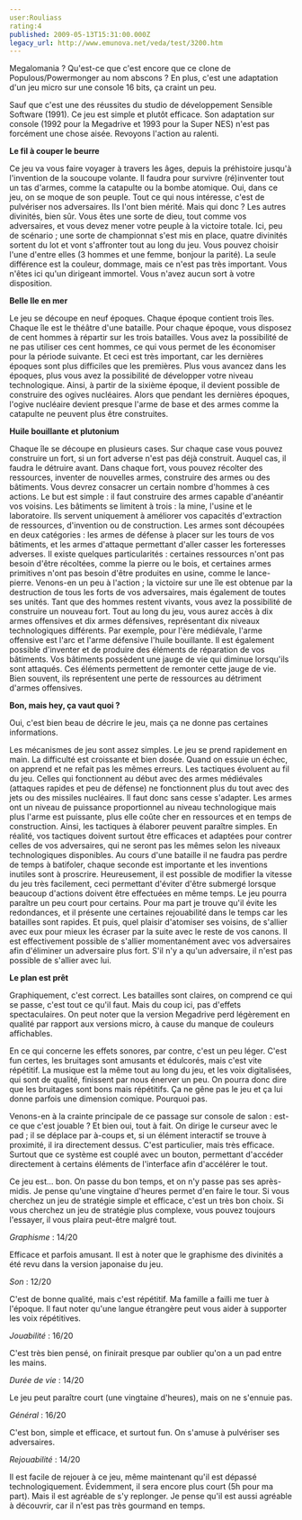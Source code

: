 ```yaml
---
user:Rouliass
rating:4
published: 2009-05-13T15:31:00.000Z
legacy_url: http://www.emunova.net/veda/test/3200.htm
---
```

Megalomania ? Qu'est-ce que c'est encore que ce clone de Populous/Powermonger au nom abscons ? En plus, c'est une adaptation d'un jeu micro sur une console 16 bits, ça craint un peu.  

  

Sauf que c'est une des réussites du studio de développement Sensible Software (1991). Ce jeu est simple et plutôt efficace. Son adaptation sur console (1992 pour la Megadrive et 1993 pour la Super NES) n'est pas forcément une chose aisée. Revoyons l'action au ralenti.  

  

**Le fil à couper le beurre**  

Ce jeu va vous faire voyager à travers les âges, depuis la préhistoire jusqu'à l'invention de la soucoupe volante. Il faudra pour survivre (ré)inventer tout un tas d'armes, comme la catapulte ou la bombe atomique. Oui, dans ce jeu, on se moque de son peuple. Tout ce qui nous intéresse, c'est de pulvériser nos adversaires. Ils l'ont bien mérité. Mais qui donc ? Les autres divinités, bien sûr. Vous êtes une sorte de dieu, tout comme vos adversaires, et vous devez mener votre peuple à la victoire totale. Ici, peu de scénario ; une sorte de championnat s'est mis en place, quatre divinités sortent du lot et vont s'affronter tout au long du jeu. Vous pouvez choisir l'une d'entre elles (3 hommes et une femme, bonjour la parité). La seule différence est la couleur, dommage, mais ce n'est pas très important. Vous n'êtes ici qu'un dirigeant immortel. Vous n'avez aucun sort à votre disposition.  

  

**Belle Ile en mer**  

Le jeu se découpe en neuf époques. Chaque époque contient trois îles. Chaque île est le théâtre d'une bataille. Pour chaque époque, vous disposez de cent hommes à répartir sur les trois batailles. Vous avez la possibilité de ne pas utiliser ces cent hommes, ce qui vous permet de les économiser pour la période suivante. Et ceci est très important, car les dernières époques sont plus difficiles que les premières. Plus vous avancez dans les époques, plus vous avez la possibilité de développer votre niveau technologique. Ainsi, à partir de la sixième époque, il devient possible de construire des ogives nucléaires. Alors que pendant les dernières époques, l'ogive nucléaire devient presque l'arme de base et des armes comme la catapulte ne peuvent plus être construites.  

  

**Huile bouillante et plutonium**  

Chaque île se découpe en plusieurs cases. Sur chaque case vous pouvez construire un fort, si un fort adverse n'est pas déjà construit. Auquel cas, il faudra le détruire avant. Dans chaque fort, vous pouvez récolter des ressources, inventer de nouvelles armes, construire des armes ou des bâtiments. Vous devrez consacrer un certain nombre d'hommes à ces actions. Le but est simple : il faut construire des armes capable d'anéantir vos voisins. Les bâtiments se limitent à trois : la mine, l'usine et le laboratoire. Ils servent uniquement à améliorer vos capacités d'extraction de ressources, d'invention ou de construction. Les armes sont découpées en deux catégories : les armes de défense à placer sur les tours de vos bâtiments, et les armes d'attaque permettant d'aller casser les forteresses adverses. Il existe quelques particularités : certaines ressources n'ont pas besoin d'être récoltées, comme la pierre ou le bois, et certaines armes primitives n'ont pas besoin d'être produites en usine, comme le lance-pierre. Venons-en un peu à l'action ; la victoire sur une île est obtenue par la destruction de tous les forts de vos adversaires, mais également de toutes ses unités. Tant que des hommes restent vivants, vous avez la possibilité de construire un nouveau fort. Tout au long du jeu, vous aurez accès à dix armes offensives et dix armes défensives, représentant dix niveaux technologiques différents. Par exemple, pour l'ère médiévale, l'arme offensive est l'arc et l'arme défensive l'huile bouillante. Il est également possible d'inventer et de produire des éléments de réparation de vos bâtiments. Vos bâtiments possèdent une jauge de vie qui diminue lorsqu'ils sont attaqués. Ces éléments permettent de remonter cette jauge de vie. Bien souvent, ils représentent une perte de ressources au détriment d'armes offensives.  

  

**Bon, mais hey, ça vaut quoi ?**  

Oui, c'est bien beau de décrire le jeu, mais ça ne donne pas certaines informations.  

Les mécanismes de jeu sont assez simples. Le jeu se prend rapidement en main. La difficulté est croissante et bien dosée. Quand on essuie un échec, on apprend et ne refait pas les mêmes erreurs. Les tactiques évoluent au fil du jeu. Celles qui fonctionnent au début avec des armes médiévales (attaques rapides et peu de défense) ne fonctionnent plus du tout avec des jets ou des missiles nucléaires. Il faut donc sans cesse s'adapter. Les armes ont un niveau de puissance proportionnel au niveau technologique mais plus l'arme est puissante, plus elle coûte cher en ressources et en temps de construction. Ainsi, les tactiques à élaborer peuvent paraître simples. En réalité, vos tactiques doivent surtout être efficaces et adaptées pour contrer celles de vos adversaires, qui ne seront pas les mêmes selon les niveaux technologiques disponibles. Au cours d'une bataille il ne faudra pas perdre de temps à batifoler, chaque seconde est importante et les inventions inutiles sont à proscrire. Heureusement, il est possible de modifier la vitesse du jeu très facilement, ceci permettant d'éviter d'être submergé lorsque beaucoup d'actions doivent être effectuées en même temps. Le jeu pourra paraître un peu court pour certains. Pour ma part je trouve qu'il évite les redondances, et il présente une certaines rejouabilité dans le temps car les batailles sont rapides. Et puis, quel plaisir d'atomiser ses voisins, de s'allier avec eux pour mieux les écraser par la suite avec le reste de vos canons. Il est effectivement possible de s'allier momentanément avec vos adversaires afin d'éliminer un adversaire plus fort. S'il n'y a qu'un adversaire, il n'est pas possible de s'allier avec lui.  

  

**Le plan est prêt**  

Graphiquement, c'est correct. Les batailles sont claires, on comprend ce qui se passe, c'est tout ce qu'il faut. Mais du coup ici, pas d'effets spectaculaires. On peut noter que la version Megadrive perd légèrement en qualité par rapport aux versions micro, à cause du manque de couleurs affichables.  

  

En ce qui concerne les effets sonores, par contre, c'est un peu léger. C'est fun certes, les bruitages sont amusants et édulcorés, mais c'est vite répétitif. La musique est la même tout au long du jeu, et les voix digitalisées, qui sont de qualité, finissent par nous énerver un peu. On pourra donc dire que les bruitages sont bons mais répétitifs. Ça ne gêne pas le jeu et ça lui donne parfois une dimension comique. Pourquoi pas.  

  

Venons-en à la crainte principale de ce passage sur console de salon : est-ce que c'est jouable ? Et bien oui, tout à fait. On dirige le curseur avec le pad ; il se déplace par à-coups et, si un élément interactif se trouve à proximité, il ira directement dessus. C'est particulier, mais très efficace. Surtout que ce système est couplé avec un bouton, permettant d'accéder directement à certains éléments de l'interface afin d'accélérer le tout.  

  

Ce jeu est... bon. On passe du bon temps, et on n'y passe pas ses après-midis. Je pense qu'une vingtaine d'heures permet d'en faire le tour. Si vous cherchez un jeu de stratégie simple et efficace, c'est un très bon choix. Si vous cherchez un jeu de stratégie plus complexe, vous pouvez toujours l'essayer, il vous plaira peut-être malgré tout.  

  

_Graphisme_ : 14/20  

Efficace et parfois amusant. Il est à noter que le graphisme des divinités a été revu dans la version japonaise du jeu.  

  

_Son_ : 12/20  

C'est de bonne qualité, mais c'est répétitif. Ma famille a failli me tuer à l'époque. Il faut noter qu'une langue étrangère peut vous aider à supporter les voix répétitives.  

  

_Jouabilité_ : 16/20  

C'est très bien pensé, on finirait presque par oublier qu'on a un pad entre les mains.  

  

_Durée de vie_ : 14/20  

Le jeu peut paraître court (une vingtaine d'heures), mais on ne s'ennuie pas.  

  

_Général_ : 16/20  

C'est bon, simple et efficace, et surtout fun. On s'amuse à pulvériser ses adversaires.  

  

_Rejouabilité_ : 14/20  

Il est facile de rejouer à ce jeu, même maintenant qu'il est dépassé technologiquement. Évidemment, il sera encore plus court (5h pour ma part). Mais il est agréable de s'y replonger. Je pense qu'il est aussi agréable à découvrir, car il n'est pas très gourmand en temps.